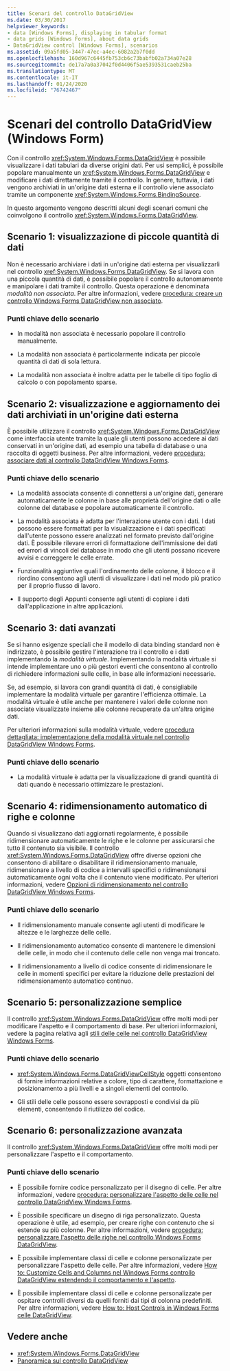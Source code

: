 ```yaml
---
title: Scenari del controllo DataGridView
ms.date: 03/30/2017
helpviewer_keywords:
- data [Windows Forms], displaying in tabular format
- data grids [Windows Forms], about data grids
- DataGridView control [Windows Forms], scenarios
ms.assetid: 09a5fd05-3447-47ec-a4ec-6082a2b7f0dd
ms.openlocfilehash: 160d967c6445fb753cb6c73babfb02a734a07e28
ms.sourcegitcommit: de17a7a0a37042f0d4406f5ae5393531caeb25ba
ms.translationtype: MT
ms.contentlocale: it-IT
ms.lasthandoff: 01/24/2020
ms.locfileid: "76742467"
---
```

# <a name="datagridview-control-scenarios-windows-forms"></a>Scenari del controllo DataGridView (Windows Form)
Con il controllo <xref:System.Windows.Forms.DataGridView> è possibile visualizzare i dati tabulari da diverse origini dati. Per usi semplici, è possibile popolare manualmente un <xref:System.Windows.Forms.DataGridView> e modificare i dati direttamente tramite il controllo. In genere, tuttavia, i dati vengono archiviati in un'origine dati esterna e il controllo viene associato tramite un componente <xref:System.Windows.Forms.BindingSource>.  
  
 In questo argomento vengono descritti alcuni degli scenari comuni che coinvolgono il controllo <xref:System.Windows.Forms.DataGridView>.  
  
## <a name="scenario-1-displaying-small-amounts-of-data"></a>Scenario 1: visualizzazione di piccole quantità di dati  
 Non è necessario archiviare i dati in un'origine dati esterna per visualizzarli nel controllo <xref:System.Windows.Forms.DataGridView>. Se si lavora con una piccola quantità di dati, è possibile popolare il controllo autonomamente e manipolare i dati tramite il controllo. Questa operazione è denominata *modalità non associata*. Per altre informazioni, vedere [procedura: creare un controllo Windows Forms DataGridView non associato](how-to-create-an-unbound-windows-forms-datagridview-control.md).  
  
### <a name="scenario-key-points"></a>Punti chiave dello scenario  
  
- In modalità non associata è necessario popolare il controllo manualmente.  
  
- La modalità non associata è particolarmente indicata per piccole quantità di dati di sola lettura.  
  
- La modalità non associata è inoltre adatta per le tabelle di tipo foglio di calcolo o con popolamento sparse.  
  
## <a name="scenario-2-viewing-and-updating-data-stored-in-an-external-data-source"></a>Scenario 2: visualizzazione e aggiornamento dei dati archiviati in un'origine dati esterna  
 È possibile utilizzare il controllo <xref:System.Windows.Forms.DataGridView> come interfaccia utente tramite la quale gli utenti possono accedere ai dati conservati in un'origine dati, ad esempio una tabella di database o una raccolta di oggetti business. Per altre informazioni, vedere [procedura: associare dati al controllo DataGridView Windows Forms](how-to-bind-data-to-the-windows-forms-datagridview-control.md).  
  
### <a name="scenario-key-points"></a>Punti chiave dello scenario  
  
- La modalità associata consente di connettersi a un'origine dati, generare automaticamente le colonne in base alle proprietà dell'origine dati o alle colonne del database e popolare automaticamente il controllo.  
  
- La modalità associata è adatta per l'interazione utente con i dati. I dati possono essere formattati per la visualizzazione e i dati specificati dall'utente possono essere analizzati nel formato previsto dall'origine dati. È possibile rilevare errori di formattazione dell'immissione dei dati ed errori di vincoli del database in modo che gli utenti possano ricevere avvisi e correggere le celle errate.  
  
- Funzionalità aggiuntive quali l'ordinamento delle colonne, il blocco e il riordino consentono agli utenti di visualizzare i dati nel modo più pratico per il proprio flusso di lavoro.  
  
- Il supporto degli Appunti consente agli utenti di copiare i dati dall'applicazione in altre applicazioni.  
  
## <a name="scenario-3-advanced-data"></a>Scenario 3: dati avanzati  
 Se si hanno esigenze speciali che il modello di data binding standard non è indirizzato, è possibile gestire l'interazione tra il controllo e i dati implementando la *modalità virtuale*. Implementando la modalità virtuale si intende implementare uno o più gestori eventi che consentono al controllo di richiedere informazioni sulle celle, in base alle informazioni necessarie.  
  
 Se, ad esempio, si lavora con grandi quantità di dati, è consigliabile implementare la modalità virtuale per garantire l'efficienza ottimale. La modalità virtuale è utile anche per mantenere i valori delle colonne non associate visualizzate insieme alle colonne recuperate da un'altra origine dati.  
  
 Per ulteriori informazioni sulla modalità virtuale, vedere [procedura dettagliata: implementazione della modalità virtuale nel controllo DataGridView Windows Forms](implementing-virtual-mode-wf-datagridview-control.md).  
  
### <a name="scenario-key-points"></a>Punti chiave dello scenario  
  
- La modalità virtuale è adatta per la visualizzazione di grandi quantità di dati quando è necessario ottimizzare le prestazioni.  
  
## <a name="scenario-4-automatically-resizing-rows-and-columns"></a>Scenario 4: ridimensionamento automatico di righe e colonne  
 Quando si visualizzano dati aggiornati regolarmente, è possibile ridimensionare automaticamente le righe e le colonne per assicurarsi che tutto il contenuto sia visibile. Il controllo <xref:System.Windows.Forms.DataGridView> offre diverse opzioni che consentono di abilitare o disabilitare il ridimensionamento manuale, ridimensionare a livello di codice a intervalli specifici o ridimensionarsi automaticamente ogni volta che il contenuto viene modificato. Per ulteriori informazioni, vedere [Opzioni di ridimensionamento nel controllo DataGridView Windows Forms](sizing-options-in-the-windows-forms-datagridview-control.md).  
  
### <a name="scenario-key-points"></a>Punti chiave dello scenario  
  
- Il ridimensionamento manuale consente agli utenti di modificare le altezze e le larghezze delle celle.  
  
- Il ridimensionamento automatico consente di mantenere le dimensioni delle celle, in modo che il contenuto delle celle non venga mai troncato.  
  
- Il ridimensionamento a livello di codice consente di ridimensionare le celle in momenti specifici per evitare la riduzione delle prestazioni del ridimensionamento automatico continuo.  
  
## <a name="scenario-5-simple-customization"></a>Scenario 5: personalizzazione semplice  
 Il controllo <xref:System.Windows.Forms.DataGridView> offre molti modi per modificare l'aspetto e il comportamento di base. Per ulteriori informazioni, vedere la pagina relativa agli [stili delle celle nel controllo DataGridView Windows Forms](cell-styles-in-the-windows-forms-datagridview-control.md).  
  
### <a name="scenario-key-points"></a>Punti chiave dello scenario  
  
- <xref:System.Windows.Forms.DataGridViewCellStyle> oggetti consentono di fornire informazioni relative a colore, tipo di carattere, formattazione e posizionamento a più livelli e a singoli elementi del controllo.  
  
- Gli stili delle celle possono essere sovrapposti e condivisi da più elementi, consentendo il riutilizzo del codice.  
  
## <a name="scenario-6-advanced-customization"></a>Scenario 6: personalizzazione avanzata  
 Il controllo <xref:System.Windows.Forms.DataGridView> offre molti modi per personalizzare l'aspetto e il comportamento.  
  
### <a name="scenario-key-points"></a>Punti chiave dello scenario  
  
- È possibile fornire codice personalizzato per il disegno di celle. Per altre informazioni, vedere [procedura: personalizzare l'aspetto delle celle nel controllo DataGridView Windows Forms](customize-the-appearance-of-cells-in-the-datagrid.md).  
  
- È possibile specificare un disegno di riga personalizzato. Questa operazione è utile, ad esempio, per creare righe con contenuto che si estende su più colonne. Per altre informazioni, vedere [procedura: personalizzare l'aspetto delle righe nel controllo Windows Forms DataGridView](customize-the-appearance-of-rows-in-the-datagrid.md).  
  
- È possibile implementare classi di celle e colonne personalizzate per personalizzare l'aspetto delle celle. Per altre informazioni, vedere [How to: Customize Cells and Columns nel Windows Forms controllo DataGridView estendendo il comportamento e l'aspetto](customize-cells-and-columns-in-the-datagrid-by-extending-behavior.md).  
  
- È possibile implementare classi di celle e colonne personalizzate per ospitare controlli diversi da quelli forniti dai tipi di colonna predefiniti. Per altre informazioni, vedere [How to: Host Controls in Windows Forms celle DataGridView](how-to-host-controls-in-windows-forms-datagridview-cells.md).  
  
## <a name="see-also"></a>Vedere anche

- <xref:System.Windows.Forms.DataGridView>
- [Panoramica sul controllo DataGridView](datagridview-control-overview-windows-forms.md)
